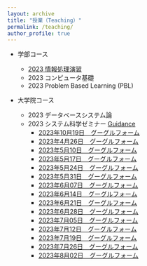 ```yaml
---
layout: archive
title: "授業（Teaching）"
permalink: /teaching/
author_profile: true
---
```


* 学部コース
  * [2023 情報処理演習](https://wanweiwei07.github.io/teaching/jse/)
  * 2023 コンピュータ基礎
  * 2023 Problem Based Learning (PBL)

* 大学院コース
  * 2023 データベースシステム論
  * 2023 システム科学ゼミナー [Guidance](https://wanweiwei07.github.io/files/2023insemi_guidance.pdf)
    * [2023年10月19日　グーグルフォーム]()
    * [2023年4月26日　グーグルフォーム]()
    * [2023年5月10日　グーグルフォーム]()
    * [2023年5月17日　グーグルフォーム]()
    * [2023年5月24日　グーグルフォーム]()
    * [2023年5月31日　グーグルフォーム]()
    * [2023年6月07日　グーグルフォーム]()
    * [2023年6月14日　グーグルフォーム]()
    * [2023年6月21日　グーグルフォーム]()
    * [2023年6月28日　グーグルフォーム]()
    * [2023年7月05日　グーグルフォーム]()
    * [2023年7月12日　グーグルフォーム]()
    * [2023年7月19日　グーグルフォーム]()
    * [2023年7月26日　グーグルフォーム]()
    * [2023年8月02日　グーグルフォーム](h)

